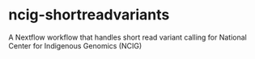 # ncig-shortreadvariants
A Nextflow workflow that handles short read variant calling for National Center for Indigenous Genomics (NCIG)
